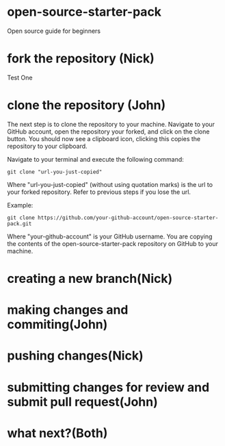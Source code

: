 # open-source-starter-pack
Open source guide for beginners


# fork the repository (Nick)
Test One

# clone the repository (John)
The next step is to clone the repository to your machine. Navigate to your GitHub account, open the repository your forked, and click on the clone button. You should now see a clipboard icon, clicking this copies the repository to your clipboard.

Navigate to your terminal and execute the following command:
```
git clone "url-you-just-copied"
```
Where "url-you-just-copied" (without using quotation marks) is the url to your forked repository. Refer to previous steps if you lose the url.

Example:
```
git clone https://github.com/your-github-account/open-source-starter-pack.git
```
Where "your-github-account" is your GitHub username. You are copying the contents of the open-source-starter-pack repository on GitHub to your machine.


# creating a new branch(Nick)

# making changes and commiting(John)

# pushing changes(Nick)

# submitting changes for review and submit pull request(John)

# what next?(Both)
